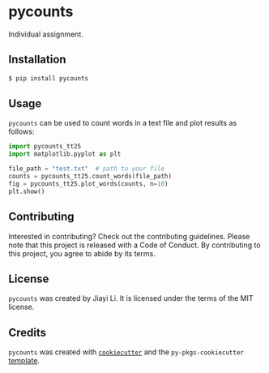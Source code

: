 # pycounts

Individual assignment. 

## Installation

```bash
$ pip install pycounts
```

## Usage

`pycounts` can be used to count words in a text file and plot results
as follows:

```python
import pycounts_tt25
import matplotlib.pyplot as plt

file_path = "test.txt"  # path to your file
counts = pycounts_tt25.count_words(file_path)
fig = pycounts_tt25.plot_words(counts, n=10)
plt.show()
```

## Contributing

Interested in contributing? Check out the contributing guidelines. Please note that this project is released with a Code of Conduct. By contributing to this project, you agree to abide by its terms.

## License

`pycounts` was created by Jiayi Li. It is licensed under the terms of the MIT license.

## Credits

`pycounts` was created with [`cookiecutter`](https://cookiecutter.readthedocs.io/en/latest/) and the `py-pkgs-cookiecutter` [template](https://github.com/py-pkgs/py-pkgs-cookiecutter).
